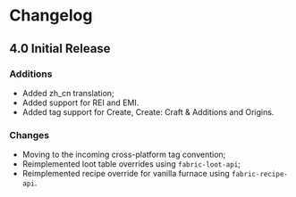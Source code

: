 # Changelog

## 4.0 Initial Release

### Additions
- Added zh_cn translation;
- Added support for REI and EMI.
- Added tag support for Create, Create: Craft & Additions and Origins.

### Changes
- Moving to the incoming cross-platform tag convention;
- Reimplemented loot table overrides using `fabric-loot-api`;
- Reimplemented recipe override for vanilla furnace using `fabric-recipe-api`.

